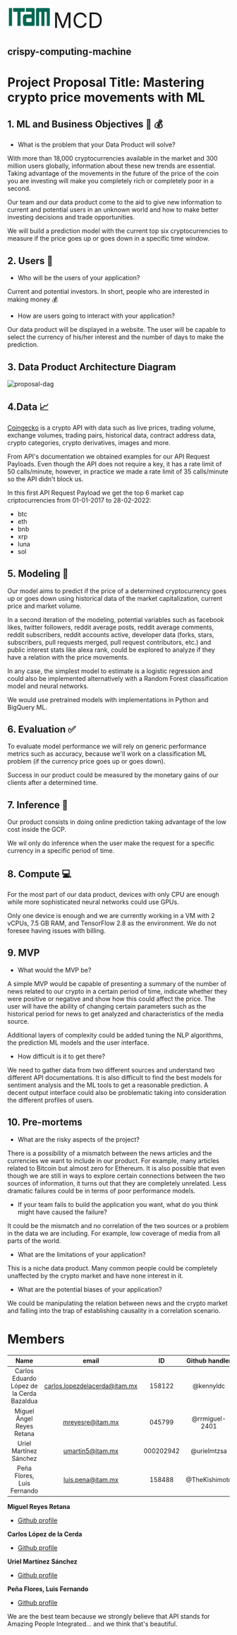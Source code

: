 <div align="left"><img src="/images/ITAM.png"width="100" height="50">    <FONT SIZE=7>MCD</font></div>


<h2 align="left">crispy-computing-machine</h2>

# Project Proposal Title: Mastering crypto price movements with ML


## 1. ML and Business Objectives :muscle: :moneybag:

- What is the problem that your Data Product will solve?

With more than 18,000 cryptocurrencies available in the market and 300 million users globally, information about these new trends are essential. Taking advantage of the movements in the future of the price of the coin you are investing will make you completely rich or completely poor in a second. 

Our team and our data product come to the aid to give new information to current and potential users in an unknown world and how to make better investing decisions and trade opportunities. 

We will build a prediction model with the current top six cryptocurrencies to measure if the price goes up or goes down in a specific time window.

## 2. Users :couple:

- Who will be the users of your application?

Current and potential investors. In short, people who are interested in making money :moneybag:

- How are users going to interact with your application?

Our data product will be displayed in a website. The user will be capable to select the currency of his/her interest and the number of days to make the prediction.

## 3. Data Product Architecture Diagram 

![proposal-dag](https://user-images.githubusercontent.com/69408484/156854810-93d243af-cb5f-43cd-a804-1022436c2cbc.png)

## 4.Data :chart_with_upwards_trend:

[Coingecko](https://www.coingecko.com/) is a crypto API with data such as live prices, trading volume, exchange volumes, trading pairs, historical data, contract address data, crypto categories, crypto derivatives, images and more.

From API's documentation we obtained examples for our API Request Payloads. Even though the API does not require a key, it has a rate limit of 50 calls/minute, however, in practice we made a rate limit of 35 calls/minute so the API didn't block us.

In this first API Request Payload we get the top 6 market cap criptocurrencies from 01-01-2017 to 28-02-2022:

- btc
- eth
- bnb
- xrp
- luna
- sol

## 5. Modeling :thought_balloon:

Our model aims to predict if the price of a determined cryptocurrency goes up or goes down using historical data of the market capitalization, current price and market volume. 

In a second iteration of the modeling, potential variables such as facebook likes, twitter followers, reddit average posts, reddit average comments, reddit subscribers, reddit accounts active, developer data (forks, stars, subscribers, pull requests merged, pull request contributors, etc.) and public interest stats like alexa rank, could be explored to analyze if they have a relation with the price movements. 

In any case, the simplest model to estimate is a logistic regression and could also be implemented alternatively with a Random Forest classification model and neural networks.

We would use pretrained models with implementations in Python and BigQuery ML. 

## 6. Evaluation :white_check_mark:

To evaluate model performance we will rely on generic performance metrics such as accuracy, because we'll work on a classification ML problem (if the currency price goes up or goes down).

Success in our product could be measured by the monetary gains of our clients after a determined time. 

## 7. Inference :arrows_counterclockwise:

Our product consists in doing online prediction taking advantage of the low cost inside the GCP.

We wil only do inference when the user make the request for a specific currency in a specific period of time.

## 8. Compute :computer:

For the most part of our data product, devices with only CPU are enough while more sophisticated neural networks could use GPUs.

Only one device is enough and we are currently working in a VM with 2 vCPUs, 7.5 GB RAM, and TensorFlow 2.8 as the environment. We do not foresee having issues with billing. 

## 9. MVP

- What would the MVP be?

A simple MVP would be capable of presenting a summary of the number of news related to our crypto in a certain period of time, indicate whether they were positive or negative and show how this could affect the price. The user will have the ability of changing certain parameters such as the historical period for news to get analyzed and characteristics of the media source.

Additional layers of complexity could be added tuning the NLP algorithms, the prediction ML models and the user interface.

- How difficult is it to get there?

We need to gather data from two different sources and understand two different API documentations. It is also difficult to find the best models for sentiment analysis and the ML tools to get a reasonable prediction. A decent output interface could also be problematic taking into consideration the different profiles of users.

## 10. Pre-mortems

- What are the risky aspects of the project? 

There is a possibility of a mismatch between the news articles and the currencies we want to include in our product. For example, many articles related to Bitcoin but almost zero for Ethereum. It is also possible that even though we are still in ways to explore certain connections between the two sources of information, it turns out that they are completely unrelated.
Less dramatic failures could be in terms of poor performance models.

- If your team fails to build the application you want, what do you think might have caused the failure?

It could be the mismatch and no correlation of the two sources or a problem in the data we are including. For example, low coverage of media from all parts of the world.

- What are the limitations of your application?

This is a niche data product. Many common people could be completely unaffected by the crypto market and have none interest in it. 

- What are the potential biases of your application?

We could be manipulating the relation between news and the crypto market and falling into the trap of establishing causality in a correlation scenario.

# Members 

| **Name** |**email**|**ID**|**Github handler**| 
|:---:|:---:|:---:|:---:|
| Carlos Eduardo López de la Cerda Bazaldua | carlos.lopezdelacerda@itam.mx | 158122 | @kennyldc | 
| Miguel Ángel Reyes Retana | mreyesre@itam.mx | 045799 | @rrmiguel-2401 |
| Uriel Martínez Sánchez | umartin5@itam.mx | 000202942 | @urielmtzsa| 
| Peña Flores, Luis Fernando | luis.pena@itam.mx | 158488 | @TheKishimoto | 

**Miguel Reyes Retana**
- [Github profile ](https://github.com/rrmiguel-2401 "Miguel Reyes Retana")

**Carlos López de la Cerda**
- [Github profile ](https://github.com/kennyldc "Carlos López de la Cerda Bazaldua")

**Uriel Martínez Sánchez**
- [Github profile ](https://github.com/urielmtzsa "Uriel Martínez Sánchez")

**Peña Flores, Luis Fernando**
- [Github profile ](https://github.com/TheKishimoto "Peña Flores, Luis Fernando")

We are the best team because we strongly believe that API stands for Amazing People Integrated... and we think that's beautiful. 
